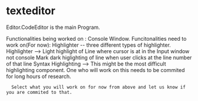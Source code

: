 texteditor
==========
Editor.CodeEditor is the main Program.

Functionalities being worked on         :  Console Window.
Funcitonalities need to work on(For now): Highlighter -- three different types of highlighter.
        Highlighter --> Light highlight of Line where cursor is at in the Input window not console
                        Mark dark higlighting of line when user clicks at the line number of that line
                        Syntax Highlighting --> This might be the most difficult highlighting component. 
                                            One who will work on this needs to be commited for long hours of research.
                                            
      Select what you will work on for now from above and let us know if you are commited to that.
      
      
